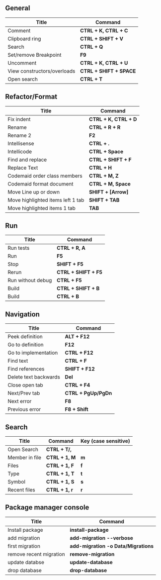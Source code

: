  ## General
 | Title                       | Command                  |
 | --------------------------- | ------------------------ |
 | Comment                     | **CTRL + K, CTRL + C**   |
 | Clipboard ring              | **CTRL + SHIFT + V**     |
 | Search                      | **CTRL + Q**             |
 | Set/remove Breakpoint       | **F9**                   |
 | Uncomment                   | **CTRL + K, CTRL + U**   |
 | View constructors/overloads | **CTRL + SHIFT + SPACE** |
 | Open search                 |    **CTRL + T**          |


 ## Refactor/Format
 | Title                             | Command                |
 | --------------------------------- | ---------------------- |
 | Fix indent                        | **CTRL + K, CTRL + D** |
 | Rename                            | **CTRL + R + R**       |
 | Rename 2                          | **F2**                 |
 | Intellisense                      | **CTRL + .**           |
 | Intellicode                       | **CTRL + Space**       |
 | Find and replace                  | **CTRL + SHIFT + F**   |
 | Replace Text                      | **CTRL + H**           |
 | Codemaid order class members      | **CTRL + M, Z**        |
 | Codemaid format document          | **CTRL + M, Space**    |
 | Move  Line up or down             | **SHIFT + [Arrow]**    |
 | Move highlighted items left 1 tab | **SHIFT + TAB**        |
 | Move highlighted items 1 tab      | **TAB**                |


  ## Run
 | Title             | Command               |
 | ----------------- | --------------------- |
 | Run tests         | **CTRL + R, A**       |
 | Run               | **F5**                |
 | Stop              | **SHIFT + F5**        |
 | Rerun             | **CTRL + SHIFT + F5** |
 | Run without debug | **CTRL + F5**         |
 | Build             | **CTRL + SHIFT + B**  |
 | Build             | **CTRL + B**          |

   ## Navigation
 | Title                 | Command              |
 | --------------------- | -------------------- |
 | Peek definition       | **ALT + F12**        |
 | Go to definition      | **F12**              |
 | Go to implementation  | **CTRL + F12**       |
 | Find text             | **CTRL + F**         |
 | Find references       | **SHIFT + F12**      |
 | Delete text backwards | **Del**              |
 | Close open tab        | **CTRL + F4**        |
 | Next/Prev tab         | **CTRL + PgUp/PgDn** |
 | Next error            | **F8**               |
 | Previous error        | **F8 + Shift**       |
 
 ## Search
 | Title          | Command         | Key (case sensitive) |
 | -------------- | --------------- | -------------------- |
 | Open Search    | **CTRL + T/,**  |                      |
 | Member in file | **CTRL + 1, M** | **m**                |
 | Files          | **CTRL + 1, F** | **f**                |
 | Type           | **CTRL + 1, T** | **t**                |
 | Symbol         | **CTRL + 1, S** | **s**                |
 | Recent files   | **CTRL + 1, r** | **r**                |

 ## Package manager console
 | Title                   | Command                              |
 | ----------------------- | ------------------------------------ |
 | Install package         | **install-package**                  |
 | add migration           | **add-migration --verbose**          |
 | first migration         | **add-migration -o Data/Migrations** |
 | remove recent migration | **remove-migration**                 |
 | update databse          | **update-database**                  |
 | drop database           | **drop-database**                    |